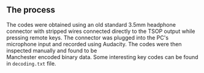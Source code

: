 ## The process

The codes were obtained using an old standard 3.5mm headphone connector with stripped wires 
connected directly to the TSOP output while pressing remote keys. The connector was plugged into the 
PC's microphone input and recorded using Audacity. The codes were then inspected manually and found to be  
Manchester encoded binary data. Some interesting key codes can be found in `decoding.txt` file.
